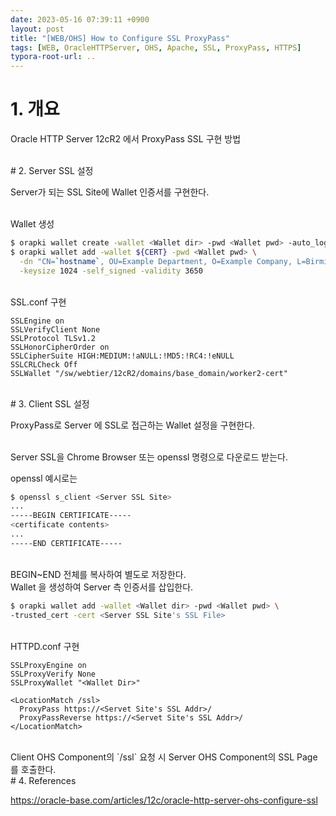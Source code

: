 ```yaml
---
date: 2023-05-16 07:39:11 +0900
layout: post
title: "[WEB/OHS] How to Configure SSL ProxyPass"
tags: [WEB, OracleHTTPServer, OHS, Apache, SSL, ProxyPass, HTTPS]
typora-root-url: ..
---
```


# 1. 개요

Oracle HTTP Server 12cR2 에서 ProxyPass SSL 구현 방법

<br>
# 2. Server SSL 설정

Server가 되는 SSL Site에 Wallet 인증서를 구현한다.

<br>
Wallet 생성

```sh
$ orapki wallet create -wallet <Wallet dir> -pwd <Wallet pwd> -auto_login
$ orapki wallet add -wallet ${CERT} -pwd <Wallet pwd> \
  -dn "CN=`hostname`, OU=Example Department, O=Example Company, L=Birmingham, ST=West Midlands, C=GB" \
  -keysize 1024 -self_signed -validity 3650
```

<br>
SSL.conf 구현

```
SSLEngine on
SSLVerifyClient None
SSLProtocol TLSv1.2
SSLHonorCipherOrder on
SSLCipherSuite HIGH:MEDIUM:!aNULL:!MD5:!RC4:!eNULL
SSLCRLCheck Off
SSLWallet "/sw/webtier/12cR2/domains/base_domain/worker2-cert"
```

<br>
# 3. Client SSL 설정

ProxyPass로 Server 에 SSL로 접근하는 Wallet 설정을 구현한다.

<br>
Server SSL을 Chrome Browser 또는 openssl 명령으로 다운로드 받는다.

openssl 예시로는

```sh
$ openssl s_client <Server SSL Site>
...
-----BEGIN CERTIFICATE-----
<certificate contents>
...
-----END CERTIFICATE-----
```

<br>
BEGIN~END 전체를 복사하여 별도로 저장한다.

<br>
Wallet 을 생성하여 Server 측 인증서를 삽입한다.

```sh
$ orapki wallet add -wallet <Wallet dir> -pwd <Wallet pwd> \
-trusted_cert -cert <Server SSL Site's SSL File>
```

<br>
HTTPD.conf 구현

```
SSLProxyEngine on
SSLProxyVerify None
SSLProxyWallet "<Wallet Dir>"

<LocationMatch /ssl>
  ProxyPass https://<Servet Site's SSL Addr>/
  ProxyPassReverse https://<Servet Site's SSL Addr>/
</LocationMatch>
```

<br>
Client OHS Component의 `/ssl` 요청 시 Server OHS Component의 SSL Page를 호출한다.

<br>
# 4. References

https://oracle-base.com/articles/12c/oracle-http-server-ohs-configure-ssl

